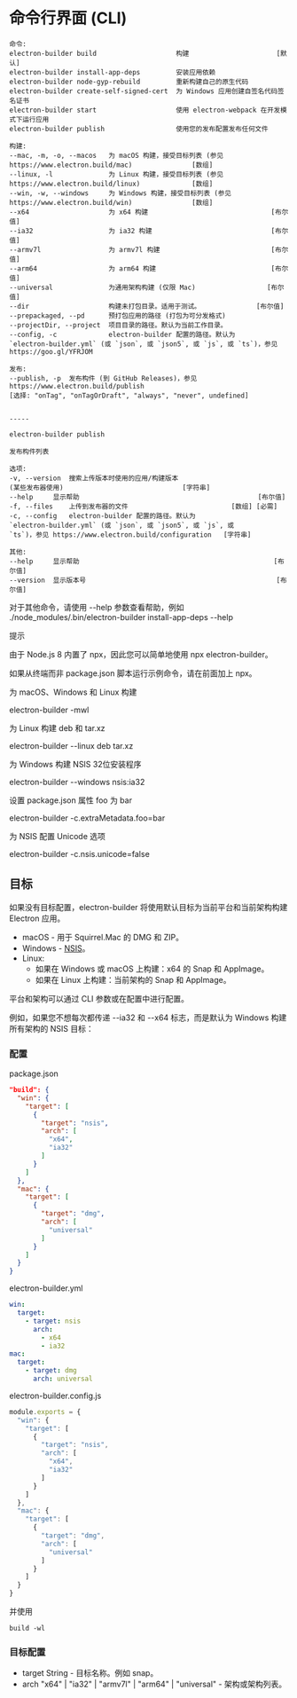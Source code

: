 # 命令行界面 (CLI)

```
命令:
electron-builder build                    构建                      [默认]
electron-builder install-app-deps         安装应用依赖
electron-builder node-gyp-rebuild         重新构建自己的原生代码
electron-builder create-self-signed-cert  为 Windows 应用创建自签名代码签名证书
electron-builder start                    使用 electron-webpack 在开发模式下运行应用
electron-builder publish                  使用您的发布配置发布任何文件

构建:
--mac, -m, -o, --macos   为 macOS 构建，接受目标列表 (参见
https://www.electron.build/mac)               [数组]
--linux, -l              为 Linux 构建，接受目标列表 (参见
https://www.electron.build/linux)             [数组]
--win, -w, --windows     为 Windows 构建，接受目标列表 (参见
https://www.electron.build/win)               [数组]
--x64                    为 x64 构建                               [布尔值]
--ia32                   为 ia32 构建                              [布尔值]
--armv7l                 为 armv7l 构建                            [布尔值]
--arm64                  为 arm64 构建                             [布尔值]
--universal              为通用架构构建 (仅限 Mac)                  [布尔值]
--dir                    构建未打包目录。适用于测试。              [布尔值]
--prepackaged, --pd      预打包应用的路径 (打包为可分发格式)
--projectDir, --project  项目目录的路径。默认为当前工作目录。
--config, -c             electron-builder 配置的路径。默认为
`electron-builder.yml` (或 `json`, 或 `json5`, 或 `js`, 或 `ts`)，参见
https://goo.gl/YFRJOM

发布:
--publish, -p  发布构件 (到 GitHub Releases)，参见
https://www.electron.build/publish
[选择: "onTag", "onTagOrDraft", "always", "never", undefined]


-----

electron-builder publish

发布构件列表

选项:
-v, --version  搜索上传版本时使用的应用/构建版本
(某些发布器使用)                              [字符串]
--help     显示帮助                                             [布尔值]
-f, --files    上传到发布器的文件                          [数组] [必需]
-c, --config   electron-builder 配置的路径。默认为
`electron-builder.yml` (或 `json`, 或 `json5`, 或 `js`, 或
`ts`)，参见 https://www.electron.build/configuration   [字符串]

其他:
--help     显示帮助                                                 [布尔值]
--version  显示版本号                                                [布尔值]
```

对于其他命令，请使用 --help 参数查看帮助，例如 ./node_modules/.bin/electron-builder install-app-deps --help

提示

由于 Node.js 8 内置了 npx，因此您可以简单地使用 npx electron-builder。

如果从终端而非 package.json 脚本运行示例命令，请在前面加上 npx。

为 macOS、Windows 和 Linux 构建

electron-builder -mwl

为 Linux 构建 deb 和 tar.xz

electron-builder --linux deb tar.xz

为 Windows 构建 NSIS 32位安装程序

electron-builder --windows nsis:ia32

设置 package.json 属性 foo 为 bar

electron-builder -c.extraMetadata.foo=bar

为 NSIS 配置 Unicode 选项

electron-builder -c.nsis.unicode=false

## 目标

如果没有目标配置，electron-builder 将使用默认目标为当前平台和当前架构构建 Electron 应用。

- macOS - 用于 Squirrel.Mac 的 DMG 和 ZIP。
- Windows - [NSIS](./nsis.md)。
- Linux:
  - 如果在 Windows 或 macOS 上构建：x64 的 Snap 和 AppImage。
  - 如果在 Linux 上构建：当前架构的 Snap 和 AppImage。

平台和架构可以通过 CLI 参数或在配置中进行配置。

例如，如果您不想每次都传递 --ia32 和 --x64 标志，而是默认为 Windows 构建所有架构的 NSIS 目标：

### 配置

package.json

```json
"build": {
  "win": {
    "target": [
      {
        "target": "nsis",
        "arch": [
          "x64",
          "ia32"
        ]
      }
    ]
  },
  "mac": {
    "target": [
      {
        "target": "dmg",
        "arch": [
          "universal"
        ]
      }
    ]
  }
}
```

electron-builder.yml

```yaml
win:
  target:
    - target: nsis
      arch:
        - x64
        - ia32
mac:
  target:
    - target: dmg
      arch: universal
```

electron-builder.config.js

```javascript
module.exports = {
  "win": {
    "target": [
      {
        "target": "nsis",
        "arch": [
          "x64",
          "ia32"
        ]
      }
    ]
  },
  "mac": {
    "target": [
      {
        "target": "dmg",
        "arch": [
          "universal"
        ]
      }
    ]
  }
}
```

并使用

```
build -wl
```

### 目标配置

- target String - 目标名称。例如 snap。
- arch "x64" | "ia32" | "armv7l" | "arm64" | "universal" - 架构或架构列表。